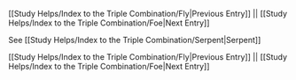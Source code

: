[[Study Helps/Index to the Triple Combination/Fly|Previous Entry]]  ||  [[Study Helps/Index to the Triple Combination/Foe|Next Entry]]

 See [[Study Helps/Index to the Triple Combination/Serpent|Serpent]]

[[Study Helps/Index to the Triple Combination/Fly|Previous Entry]]  ||  [[Study Helps/Index to the Triple Combination/Foe|Next Entry]]
